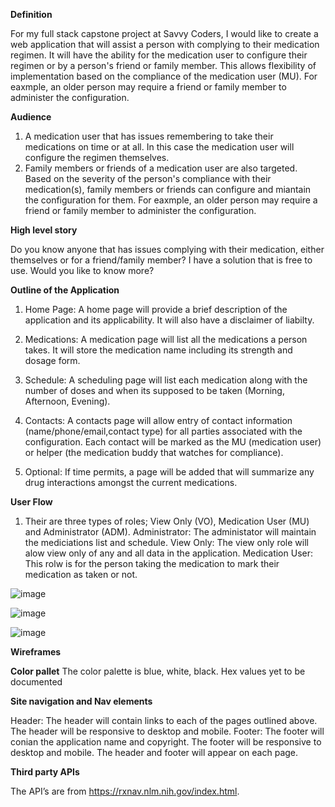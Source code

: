 **Definition**  

For my full stack capstone project at Savvy Coders, I would like to create a web application that will assist a person with complying to their medication regimen.
It will have the ability for the medication user to configure their regimen or by a person's friend or family member.  This allows flexibility of implementation based on the 
compliance of the medication user (MU).  For eaxmple, an older person may require a friend or family member to administer the configuration.

**Audience**
1. A medication user that has issues remembering to take their medications on time or at all. In this case the medication user will configure the regimen themselves.
2. Family members or friends of a medication user are also targeted. Based on the severity of the person's compliance with their medication(s), family members or friends can configure and miantain the configuration for them.  For eaxmple, an older person may require a friend or family member to administer the configuration.

**High level story**

Do you know anyone that has issues complying with their medication, either themselves or for a friend/family member? I have a solution that is free to use. Would you like to know more?

**Outline of the Application**
1. Home Page:
A home page will provide a brief description of the application and its applicability.  It will also have a disclaimer of liabilty.

2. Medications:
A medication page will list all the medications a person takes.  It will store the medication name including its strength and dosage form.

3. Schedule:
A scheduling page will list each medication along with the number of doses and when its supposed to be taken (Morning, Afternoon, Evening).

4. Contacts:
A contacts page will allow entry of contact information (name/phone/email,contact type) for all parties associated with the configuration.  Each contact will be marked as the MU (medication user) or helper (the medication buddy that watches for compliance). 

5. Optional:
If time permits, a page will be added that will summarize any drug interactions amongst the current medications.

**User Flow**
1. Their are three types of roles; View Only (VO), Medication User (MU) and Administrator (ADM).
     Administrator:  The administator will maintain the mediciations list and schedule.
     View Only:  The view only role will alow view only of any and all data in the application.
     Medication User:  This rolw is for the person taking the medication to mark their medication as taken or not.

![image](https://user-images.githubusercontent.com/38501742/131371984-537d2139-34bf-47c1-adf2-7ba923f506a6.png)

![image](https://user-images.githubusercontent.com/38501742/131372095-f396b65b-6a9a-4f3f-8943-20f7ec71d92e.png)

![image](https://user-images.githubusercontent.com/38501742/131372168-e9009452-8b85-43d2-8212-039be19deedf.png)



**Wireframes**  


**Color pallet**
The color palette is blue, white, black. Hex values yet to be documented

**Site navigation and Nav elements**  

Header:
  The header will contain links to each of the pages outlined above. The header will be responsive to desktop and mobile.
Footer:
   The footer will conian the application name and copyright. The footer will be responsive to desktop and mobile.
The header and footer will appear on each page.

**Third party APIs**

The API’s are from https://rxnav.nlm.nih.gov/index.html.

